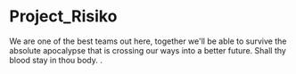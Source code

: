 # Project_Risiko
We are one of the best teams out here, together we'll be able to survive the absolute apocalypse that is crossing our ways into a better future. Shall thy blood stay in thou body.
.
